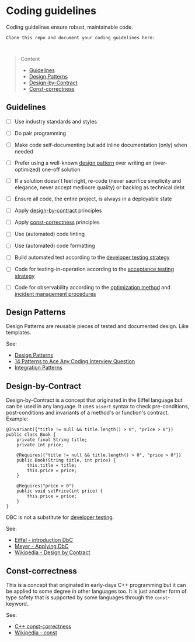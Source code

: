 # Coding guidelines

Coding guidelines ensure robust, maintainable code.

```
Clone this repo and document your coding guidelines here:



```
> Content
> - [Guidelines](#guidelines)
> - [Design Patterns](#design-patterns)
> - [Design-by-Contract](#design-by-contract)
> - [Const-correctness](#const-correctness)

## Guidelines

- [ ] Use industry standards and styles 


- [ ] Do pair programming


- [ ] Make code self-documenting but add inline documentation (only) when needed


- [ ] Prefer using a well-known [design pattern](#design-patterns) over writing an (over-optimized) one-off solution


- [ ] If a solution doesn't feel right, re-code (never sacrifice simplicity and elegance, never accept mediocre quality) or backlog as technical debt


- [ ] Ensure all code, the entire project, is always in a deployable state


- [ ] Apply [design-by-contract](#design-by-contract) principles


- [ ] Apply [const-correctness](#const-correctness) principles


- [ ] Use (automated) code linting


- [ ] Use (automated) code formatting


- [ ] Build automated test according to the [developer testing strategy](developer-testing-strategy.md) 


- [ ] Code for testing-in-operation according to the [acceptance testing strategy](acceptance-testing-strategy.md)


- [ ] Code for observability according to the [optimization method](optimization-method.md) and [incident management procedures](incident-management-procedure.md)


## Design Patterns

Design Patterns are reusable pieces of tested and documented design. Like templates.

See:
- [Design Patterns](https://sourcemaking.com/design_patterns)
- [14 Patterns to Ace Any Coding Interview Question](https://hackernoon.com/14-patterns-to-ace-any-coding-interview-question-c5bb3357f6ed)
- [Integration Patterns](https://www.enterpriseintegrationpatterns.com/)


## Design-by-Contract

Design-by-Contract is a concept that originated in the Eiffel language but can be used in any language.
It uses ```assert``` syntax to check pre-conditions, post-conditions and invariants of a method's or function's contract. Example:

```
@Invariant({"title != null && title.length() > 0", "price > 0"})
public class Book {
    private final String title;
    private int price;
 
    @Requires({"title != null && title.length() > 0", "price > 0"})
    public Book(String title, int price) {
        this.title = title;
        this.price = price;
    }
 
    @Requires("price > 0")
    public void setPrice(int price) {
        this.price = price;
    } 
}
```

DBC is not a substitute for [developer testing](developer-testing-strategy.md).

See: 
- [Eiffel - introduction DbC](https://www.eiffel.com/values/design-by-contract/introduction/)
- [Meyer - Applying DbC](http://se.inf.ethz.ch/~meyer/publications/computer/contract.pdf)
- [Wikipedia - Design by Contract](https://en.wikipedia.org/wiki/Design_by_contract)

## Const-correctness

This is a concept that originated in early-days C++ programming but it can be applied to some degree in other languages too. It is just another form of type safety that is supported by some languages through the ```const```-keyword..

See: 
- [C++ const-correctness](https://isocpp.org/wiki/faq/const-correctness)
- [Wikipedia - const](https://en.wikipedia.org/wiki/Const_(computer_programming))